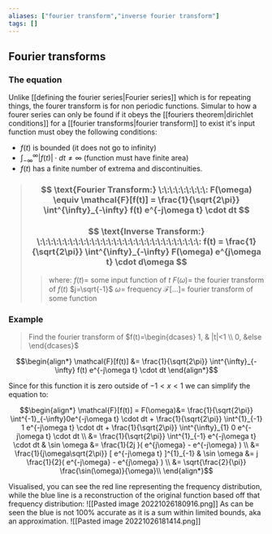 ```yaml
---
aliases: ["fourier transform","inverse fourier transform"]
tags: []
---
```


## Fourier transforms

### The equation

Unlike [[defining the fourier series|Fourier series]] which is for repeating things, the fourer transform is for non periodic functions. Simular to how a fourer series can only be found if it obeys the [[fouriers theorem|dirichlet conditions]] for a [[fourier transforms|fourier transform]] to exist it's input function must obey the following conditions:
- $f(t)$ is bounded (it does not go to infinity)
- $\int^{\infty}_{-\infty} |f(t)|\cdot dt \neq \infty$ (function must have finite area)
- $f(t)$ has a finite number of extrema and discontinuities.

> ### $$ \text{Fourier Transform:} \:\:\:\:\:\:\:\:\: F(\omega) \equiv \mathcal{F}[f(t)] = \frac{1}{\sqrt{2\pi}} \int^{\infty}_{-\infty} f(t) e^{-j\omega t} \cdot dt $$ 
> ### $$ \text{Inverse Transform:} \:\:\:\:\:\:\:\:\:\:\:\:\:\:\:\:\:\:\:\:\:\:\:\:\:\:\:\:\:\:  f(t) = \frac{1}{\sqrt{2\pi}} \int^{\infty}_{-\infty} F(\omega) e^{j\omega t} \cdot d\omega $$ 
>> where:
>> $f(t)=$ some input function of $t$
>> $F(\omega)=$ the fourier transform of $f(t)$
>> $j=\sqrt{-1}$
>> $\omega=$ frequency
>> $\mathcal{F}[...]=$ fourier transform of some function 

### Example

> Find the fourier transform of $f(t)=\begin{dcases} 1, & |t|<1 \\ 0, &else \end{dcases}$

$$\begin{align*}
\mathcal{F}[f(t)] &= \frac{1}{\sqrt{2\pi}} \int^{\infty}_{-\infty} f(t) e^{-j\omega t} \cdot dt 
\end{align*}$$

Since for this function it is zero outside of $-1<x<1$ we can simplify the equation to:

$$\begin{align*}
\mathcal{F}[f(t)] = F(\omega)&= \frac{1}{\sqrt{2\pi}} \int^{-1}_{-\infty}0e^{-j\omega t} \cdot dt + \frac{1}{\sqrt{2\pi}} \int^{1}_{-1} 1 e^{-j\omega t} \cdot dt + \frac{1}{\sqrt{2\pi}} \int^{\infty}_{1} 0 e^{-j\omega t} \cdot dt \\
  &=  \frac{1}{\sqrt{2\pi}} \int^{1}_{-1} e^{-j\omega t} \cdot dt & \sin \omega &= \frac{1}{2j }( e^{j\omega} - e^{-j\omega} )   \\
  &=  \frac{1}{j\omega\sqrt{2\pi}} [ e^{-j\omega t} ]^{1}_{-1} & \sin \omega &= j \frac{1}{2}( e^{-j\omega} - e^{j\omega} ) \\
&= \sqrt{\frac{2}{\pi}} \frac{\sin(\omega)}{\omega}\\
\end{align*}$$

Visualised, you can see the red line representing the frequency distribution, while the blue line is a reconstruction of the original function based off that frequency distribution:
![[Pasted image 20221026180916.png]]
As can be seen the blue is not 100% accurate as it is a sum within limited bounds, aka an approximation.
![[Pasted image 20221026181414.png]]

